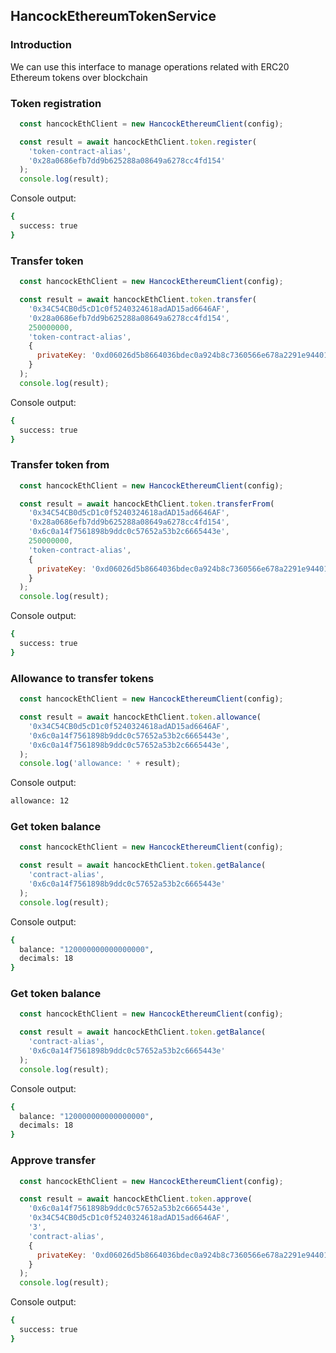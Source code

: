 ## HancockEthereumTokenService

### Introduction

We can use this interface to manage operations related with ERC20 Ethereum tokens over blockchain

### Token registration

```javascript
  const hancockEthClient = new HancockEthereumClient(config);

  const result = await hancockEthClient.token.register(
    'token-contract-alias',
    '0x28a0686efb7dd9b625288a08649a6278cc4fd154'
  );
  console.log(result);

```

Console output:
```bash
{
  success: true
}
```

### Transfer token

```javascript
  const hancockEthClient = new HancockEthereumClient(config);

  const result = await hancockEthClient.token.transfer(
    '0x34C54CB0d5cD1c0f5240324618adAD15ad6646AF',
    '0x28a0686efb7dd9b625288a08649a6278cc4fd154',
    250000000,
    'token-contract-alias',
    {
      privateKey: '0xd06026d5b8664036bdec0a924b8c7360566e678a2291e9440156365b040a7b83'
    }
  );
  console.log(result);

```

Console output:
```bash
{
  success: true
}
```

### Transfer token from

```javascript
  const hancockEthClient = new HancockEthereumClient(config);

  const result = await hancockEthClient.token.transferFrom(
    '0x34C54CB0d5cD1c0f5240324618adAD15ad6646AF',
    '0x28a0686efb7dd9b625288a08649a6278cc4fd154',
    '0x6c0a14f7561898b9ddc0c57652a53b2c6665443e',
    250000000,
    'token-contract-alias',
    {
      privateKey: '0xd06026d5b8664036bdec0a924b8c7360566e678a2291e9440156365b040a7b83'
    }
  );
  console.log(result);

```

Console output:
```bash
{
  success: true
}
```

### Allowance to transfer tokens

```javascript
  const hancockEthClient = new HancockEthereumClient(config);

  const result = await hancockEthClient.token.allowance(
    '0x34C54CB0d5cD1c0f5240324618adAD15ad6646AF',
    '0x6c0a14f7561898b9ddc0c57652a53b2c6665443e',
    '0x6c0a14f7561898b9ddc0c57652a53b2c6665443e',
  );
  console.log('allowance: ' + result);

```

Console output:
```bash
allowance: 12
```

### Get token balance

```javascript
  const hancockEthClient = new HancockEthereumClient(config);

  const result = await hancockEthClient.token.getBalance(
    'contract-alias',
    '0x6c0a14f7561898b9ddc0c57652a53b2c6665443e'
  );
  console.log(result);

```

Console output:
```bash
{
  balance: "120000000000000000",
  decimals: 18
}
```

### Get token balance

```javascript
  const hancockEthClient = new HancockEthereumClient(config);

  const result = await hancockEthClient.token.getBalance(
    'contract-alias',
    '0x6c0a14f7561898b9ddc0c57652a53b2c6665443e'
  );
  console.log(result);

```

Console output:
```bash
{
  balance: "120000000000000000",
  decimals: 18
}
```

### Approve transfer

```javascript
  const hancockEthClient = new HancockEthereumClient(config);

  const result = await hancockEthClient.token.approve(
    '0x6c0a14f7561898b9ddc0c57652a53b2c6665443e',
    '0x34C54CB0d5cD1c0f5240324618adAD15ad6646AF',
    '3',
    'contract-alias',
    {
      privateKey: '0xd06026d5b8664036bdec0a924b8c7360566e678a2291e9440156365b040a7b83'
    }
  );
  console.log(result);

```

Console output:
```bash
{
  success: true
}
```
